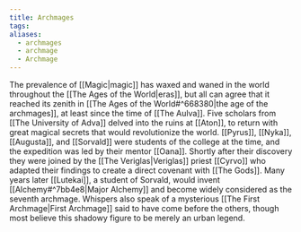 ```yaml
---
title: Archmages
tags: 
aliases:
  - archmages
  - archmage
  - Archmage
---
```

The prevalence of [[Magic|magic]] has waxed and waned in the world throughout the [[The Ages of the World|eras]], but all can agree that it reached its zenith in [[The Ages of the World#^668380|the age of the archmages]], at least since the time of [[The Aulva]]. Five scholars from [[The University of Adva]] delved into the ruins at [[Aton]], to return with great magical secrets that would revolutionize the world. [[Pyrus]], [[Nyka]], [[Augusta]], and [[Sorvald]] were students of the college at the time, and the expedition was led by their mentor [[Oana]]. Shortly after their discovery they were joined by the [[The Veriglas|Veriglas]] priest [[Cyrvo]] who adapted their findings to create a direct covenant with [[The Gods]]. Many years later [[Lutekai]], a student of Sorvald, would invent [[Alchemy#^7bb4e8|Major Alchemy]] and become widely considered as the seventh archmage. Whispers also speak of a mysterious [[The First Archmage|First Archmage]] said to have come before the others, though most believe this shadowy figure to be merely an urban legend. 